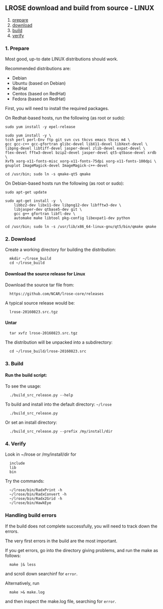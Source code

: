 ## LROSE download and build from source - LINUX

1. [prepare](#prepare)
2. [download](#download)
3. [build](#build)
4. [verify](#verify)

<a name="prepare"/>

### 1. Prepare

Most good, up-to date LINUX distributions should work.

Recommended distributions are:

  * Debian
  * Ubuntu (based on Debian)
  * RedHat
  * Centos (based on RedHat)
  * Fedora (based on RedHat)

First, you will need to install the required packages.

On Redhat-based hosts, run the following (as root or sudo):

```
sudo yum install -y epel-release

sudo yum install -y \
tcsh perl perl-Env ftp git svn cvs tkcvs emacs tkcvs m4 \
gcc gcc-c++ gcc-gfortran glibc-devel libX11-devel libXext-devel \
libpng-devel libtiff-devel jasper-devel zlib-devel expat-devel \
flex-devel fftw3-devel bzip2-devel jasper-devel qt5-qtbase-devel xrdb \
Xvfb xorg-x11-fonts-misc xorg-x11-fonts-75dpi xorg-x11-fonts-100dpi \
gnuplot ImageMagick-devel ImageMagick-c++-devel

cd /usr/bin; sudo ln -s qmake-qt5 qmake

```

On Debian-based hosts run the following (as root or sudo):

```
sudo apt-get update 

sudo apt-get install -y  \
    libbz2-dev libx11-dev libpng12-dev libfftw3-dev \
    libjasper-dev qtbase5-dev git \
    gcc g++ gfortran libfl-dev \
    automake make libtool pkg-config libexpat1-dev python

cd /usr/bin; sudo ln -s /usr/lib/x86_64-linux-gnu/qt5/bin/qmake qmake

```

<a name="install"/>

### 2. Download

Create a working directory for building the distribution:

```
  mkdir ~/lrose_build
  cd ~/lrose_build
```

#### Download the source release for Linux

Download the source tar file from:

```
  https://github.com/NCAR/lrose-core/releases 
```

A typical source release would be:

```
  lrose-20160823.src.tgz
```

#### Untar

```
  tar xvfz lrose-20160823.src.tgz
```

The distribution will be unpacked into a subdirectory:

```
  cd ~/lrose_build/lrose-20160823.src
```

<a name="build"/>

### 3. Build

#### Run the build script:

To see the usage:

```
  ./build_src_release.py --help
```

To build and install into the default directory: `~/lrose`

```
  ./build_src_release.py
```

Or set an install directory:

```
  ./build_src_release.py --prefix /my/install/dir
```

<a name="verify"/>

### 4. Verify

Look in ~/lrose or /my/install/dir for

```
  include
  lib
  bin
```

Try the commands:
```
  ~/lrose/bin/RadxPrint -h
  ~/lrose/bin/RadxConvert -h
  ~/lrose/bin/Radx2Grid -h
  ~/lrose/bin/HawkEye
```

### Handling build errors

If the build does not complete successfully, you will need to
track down the errors.

The very first errors in the build are the most important.

If you get errors, go into the directory giving problems, and
run the make as follows:

```
  make |& less
```

and scroll down searchinf for `error`.

Alternatively, run

```
  make >& make.log
```

and then inspect the make.log file, searching for `error`.


